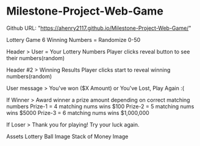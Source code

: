 # Milestone-Project-Web-Game

Github URL: "https://ahenry2117.github.io/Milestone-Project-Web-Game/"

Lottery Game
6 Winning Numbers = Randomize 0-50

Header > User = Your Lottery Numbers
Player clicks reveal button to see their numbers(random)

Header #2 > Winning Results
Player clicks start to reveal winning numbers(random)

User message > You've won ($X Amount) or You've Lost, Play Again :(

If Winner > Award winner a prize amount depending on correct matching numbers
Prize-1 = 4 matching nums wins $100
Prize-2 = 5 matching nums wins $5000
Prize-3 = 6 matching nums wins $1,000,000

If Loser > Thank you for playing! Try your luck again.

Assets
Lottery Ball Image
Stack of Money Image



